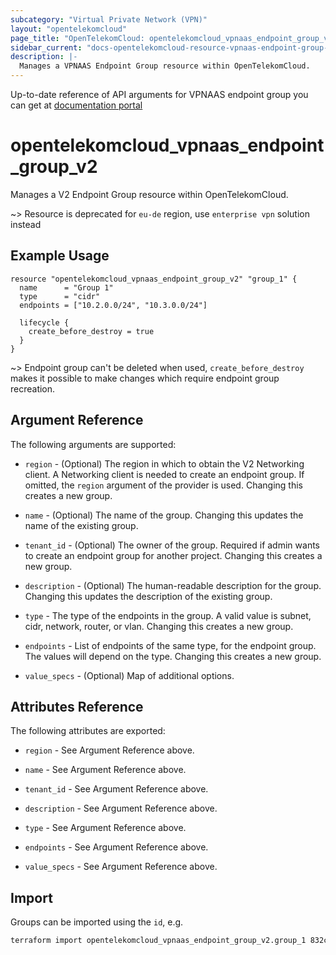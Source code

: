 ```yaml
---
subcategory: "Virtual Private Network (VPN)"
layout: "opentelekomcloud"
page_title: "OpenTelekomCloud: opentelekomcloud_vpnaas_endpoint_group_v2"
sidebar_current: "docs-opentelekomcloud-resource-vpnaas-endpoint-group-v2"
description: |-
  Manages a VPNAAS Endpoint Group resource within OpenTelekomCloud.
---
```


Up-to-date reference of API arguments for VPNAAS endpoint group you can get at
[documentation portal](https://docs.otc.t-systems.com/virtual-private-network/api-ref/native_openstack_apis/vpn_endpoint_group_management)

# opentelekomcloud_vpnaas_endpoint_group_v2

Manages a V2 Endpoint Group resource within OpenTelekomCloud.

~>
Resource is deprecated for `eu-de` region, use `enterprise vpn` solution instead

## Example Usage

```hcl
resource "opentelekomcloud_vpnaas_endpoint_group_v2" "group_1" {
  name      = "Group 1"
  type      = "cidr"
  endpoints = ["10.2.0.0/24", "10.3.0.0/24"]

  lifecycle {
    create_before_destroy = true
  }
}
```

~>
  Endpoint group can't be deleted when used, `create_before_destroy` makes it possible to make
  changes which require endpoint group recreation.

## Argument Reference

The following arguments are supported:

* `region` - (Optional) The region in which to obtain the V2 Networking client.
  A Networking client is needed to create an endpoint group. If omitted, the
  `region` argument of the provider is used. Changing this creates a new group.

* `name` - (Optional) The name of the group. Changing this updates the name of
  the existing group.

* `tenant_id` - (Optional) The owner of the group. Required if admin wants to
  create an endpoint group for another project. Changing this creates a new group.

* `description` - (Optional) The human-readable description for the group.
  Changing this updates the description of the existing group.

* `type` -  The type of the endpoints in the group. A valid value is subnet, cidr, network, router, or vlan.
  Changing this creates a new group.

* `endpoints` - List of endpoints of the same type, for the endpoint group. The values will depend on the type.
  Changing this creates a new group.

* `value_specs` - (Optional) Map of additional options.

## Attributes Reference

The following attributes are exported:

* `region` - See Argument Reference above.

* `name` - See Argument Reference above.

* `tenant_id` - See Argument Reference above.

* `description` - See Argument Reference above.

* `type` - See Argument Reference above.

* `endpoints` - See Argument Reference above.

* `value_specs` - See Argument Reference above.

## Import

Groups can be imported using the `id`, e.g.

```sh
terraform import opentelekomcloud_vpnaas_endpoint_group_v2.group_1 832cb7f3-59fe-40cf-8f64-8350ffc03272
```
